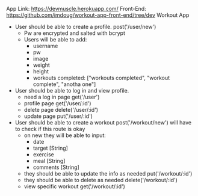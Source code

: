 App Link: https://devmuscle.herokuapp.com/
Front-End: https://github.com/imdoug/workout-app-front-end/tree/dev
Workout App
- User should be able to create a profile. post('/user/new')
  - Pw are encrypted and salted with bcrypt
  - Users will be able to add:
    - username
    - pw
    - image
    - weight
    - height
    - workouts completed: ["workouts completed", "workout complete", "anotha one"]
- User should be able to log in and view profile. 
  - need a log in page get('/user')
  - profile page get('/user/:id')
  - delete page delete('/user/:id')
  - update page put('/user/:id')
- User should be able to create a workout post('/workout/new') will have to check if this route is okay
  - on new they will be able to input:
    - date
    - target [String]
    - exercise 
    - meal [String]
    - comments [String]
  - they should be able to update the info as needed put('/workout/:id')
  - they should be able to delete as needed delete('/workout/:id')
  - view specific workout get('/workout/:id')
